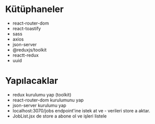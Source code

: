 # Kütüphaneler

- react-router-dom
- react-toastify
- sass
- axios
- json-server
- @reduxjs/toolkit
- reactt-redux
- uuid

# Yapılacaklar

- redux kurulumu yap (toolkit)
- react-router-dom kurulumunu yap
- json-server kurulumu yap
- localhost:3070/jobs endpoint'ine istek at ve - verileri store a aktar.
- JobList.jsx de store a abone ol ve işleri listele
